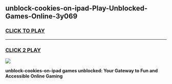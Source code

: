 
## unblock-cookies-on-ipad-Play-Unblocked-Games-Online-3y069
<h3>
<a href="https://premium76.site?title=unblock-cookies-on-ipad&ref=25A">CLICK TO PLAY</a></h3>
<hr>

<h3>
<a href="https://premium76.site?title=unblock-cookies-on-ipad&ref=25A">CLICK 2 PLAY</a>
  
</h3>

<a href="https://premium76.site?title=unblock-cookies-on-ipad&ref=25A"><img src="https://clearcache.store/games.png"></a>


**unblock-cookies-on-ipad games unblocked: Your Gateway to Fun and Accessible Online Gaming**

